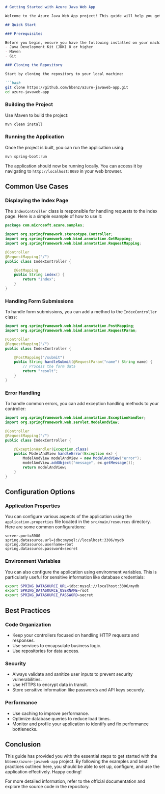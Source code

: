 ```markdown
# Getting Started with Azure Java Web App

Welcome to the Azure Java Web App project! This guide will help you get started with the `bbbenz/azure-javaweb-app` repository, focusing on the `com.microsoft.azure.samples.IndexController` class. Whether you're a beginner or an experienced developer, this guide will provide you with the necessary steps to set up, configure, and use the project effectively.

## Quick Start

### Prerequisites

Before you begin, ensure you have the following installed on your machine:
- Java Development Kit (JDK) 8 or higher
- Maven
- Git

### Cloning the Repository

Start by cloning the repository to your local machine:

```bash
git clone https://github.com/bbenz/azure-javaweb-app.git
cd azure-javaweb-app
```

### Building the Project

Use Maven to build the project:

```bash
mvn clean install
```

### Running the Application

Once the project is built, you can run the application using:

```bash
mvn spring-boot:run
```

The application should now be running locally. You can access it by navigating to `http://localhost:8080` in your web browser.

## Common Use Cases

### Displaying the Index Page

The `IndexController` class is responsible for handling requests to the index page. Here is a simple example of how to use it:

```java
package com.microsoft.azure.samples;

import org.springframework.stereotype.Controller;
import org.springframework.web.bind.annotation.GetMapping;
import org.springframework.web.bind.annotation.RequestMapping;

@Controller
@RequestMapping("/")
public class IndexController {

    @GetMapping
    public String index() {
        return "index";
    }
}
```

### Handling Form Submissions

To handle form submissions, you can add a method to the `IndexController` class:

```java
import org.springframework.web.bind.annotation.PostMapping;
import org.springframework.web.bind.annotation.RequestParam;

@Controller
@RequestMapping("/")
public class IndexController {

    @PostMapping("/submit")
    public String handleSubmit(@RequestParam("name") String name) {
        // Process the form data
        return "result";
    }
}
```

### Error Handling

To handle common errors, you can add exception handling methods to your controller:

```java
import org.springframework.web.bind.annotation.ExceptionHandler;
import org.springframework.web.servlet.ModelAndView;

@Controller
@RequestMapping("/")
public class IndexController {

    @ExceptionHandler(Exception.class)
    public ModelAndView handleError(Exception ex) {
        ModelAndView modelAndView = new ModelAndView("error");
        modelAndView.addObject("message", ex.getMessage());
        return modelAndView;
    }
}
```

## Configuration Options

### Application Properties

You can configure various aspects of the application using the `application.properties` file located in the `src/main/resources` directory. Here are some common configurations:

```properties
server.port=8080
spring.datasource.url=jdbc:mysql://localhost:3306/mydb
spring.datasource.username=root
spring.datasource.password=secret
```

### Environment Variables

You can also configure the application using environment variables. This is particularly useful for sensitive information like database credentials:

```bash
export SPRING_DATASOURCE_URL=jdbc:mysql://localhost:3306/mydb
export SPRING_DATASOURCE_USERNAME=root
export SPRING_DATASOURCE_PASSWORD=secret
```

## Best Practices

### Code Organization

- Keep your controllers focused on handling HTTP requests and responses.
- Use services to encapsulate business logic.
- Use repositories for data access.

### Security

- Always validate and sanitize user inputs to prevent security vulnerabilities.
- Use HTTPS to encrypt data in transit.
- Store sensitive information like passwords and API keys securely.

### Performance

- Use caching to improve performance.
- Optimize database queries to reduce load times.
- Monitor and profile your application to identify and fix performance bottlenecks.

## Conclusion

This guide has provided you with the essential steps to get started with the `bbbenz/azure-javaweb-app` project. By following the examples and best practices outlined here, you should be able to set up, configure, and use the application effectively. Happy coding!

For more detailed information, refer to the official documentation and explore the source code in the repository.

```